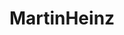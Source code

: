---
title: MartinHeinz
github: https://github.com/MartinHeinz
mode: dark
transition: 1s
score: 74.7
archetype:
- Little Bit of Everything
---